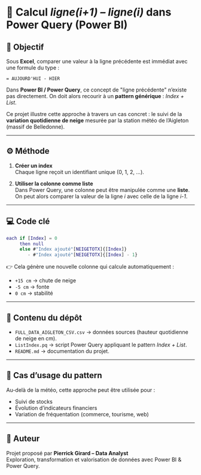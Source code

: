 # 📐 Calcul *ligne(i+1) – ligne(i)* dans Power Query (Power BI)

## 🎯 Objectif  
Sous **Excel**, comparer une valeur à la ligne précédente est immédiat avec une formule du type :  
```excel
= AUJOURD'HUI - HIER
```  

Dans **Power BI / Power Query**, ce concept de "ligne précédente" n’existe pas directement. On doit alors recourir à un **pattern générique** : *Index + List*.  

Ce projet illustre cette approche à travers un cas concret : le suivi de la **variation quotidienne de neige** mesurée par la station météo de l’Aigleton (massif de Belledonne).  

---

## ⚙️ Méthode  
1. **Créer un index**  
   Chaque ligne reçoit un identifiant unique (0, 1, 2, …).  

2. **Utiliser la colonne comme liste**  
   Dans Power Query, une colonne peut être manipulée comme une **liste**. On peut alors comparer la valeur de la ligne *i* avec celle de la ligne *i-1*.  

---

## 💻 Code clé  

```m
each if [Index] = 0 
     then null 
     else #"Index ajouté"[NEIGETOTX]{[Index]} 
        - #"Index ajouté"[NEIGETOTX]{[Index] - 1}
```

👉 Cela génère une nouvelle colonne qui calcule automatiquement :  
- `+15 cm` → chute de neige  
- `-5 cm` → fonte  
- `0 cm` → stabilité  

---

## 📂 Contenu du dépôt  
- `FULL_DATA_AIGLETON_CSV.csv` → données sources (hauteur quotidienne de neige en cm).  
- `ListIndex.pq` → script Power Query appliquant le pattern *Index + List*.  
- `README.md` → documentation du projet.  

---

## 🔄 Cas d’usage du pattern  
Au-delà de la météo, cette approche peut être utilisée pour :  
- Suivi de stocks  
- Évolution d’indicateurs financiers  
- Variation de fréquentation (commerce, tourisme, web)  

---

## 👤 Auteur  
Projet proposé par **Pierrick Girard – Data Analyst**  
Exploration, transformation et valorisation de données avec Power BI & Power Query.  
